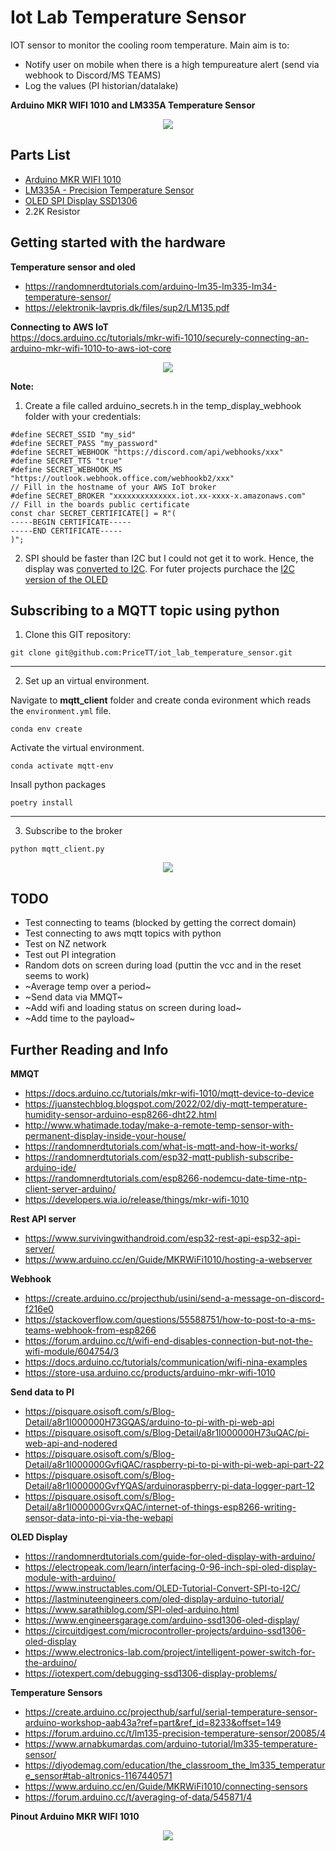 # Iot Lab Temperature Sensor

IOT sensor to monitor the cooling room temperature. Main aim is to:  
* Notify user on mobile when there is a high tempureature alert (send via webhook to Discord/MS TEAMS)
* Log the values (PI historian/datalake)

**Arduino MKR WIFI 1010 and LM335A Temperature Sensor**  
<p align="center">
  <img src="imgs/img.JPEG" >
</p>



## Parts List  

- [Arduino MKR WIFI 1010](https://www.computersalg.dk/i/4892362/arduino-mkr-wifi-1010-arm-cortex-m0-48-mhz-0-256-mb-32-kb-arduino-25-x-61-5-mm)  
- [LM335A - Precision Temperature Sensor](https://elektronik-lavpris.dk/p100429/lm335az-temp-sensor-40-100c-to92-05)  
- [OLED SPI Display SSD1306](https://elektronik-lavpris.dk/p143602/modu0052-ssd1306-128x64-pixel-uoled-display-module-blue/)
- 2.2K Resistor  

## Getting started with the hardware   

**Temperature sensor and oled**
- https://randomnerdtutorials.com/arduino-lm35-lm335-lm34-temperature-sensor/
- https://elektronik-lavpris.dk/files/sup2/LM135.pdf

**Connecting to AWS IoT**  
https://docs.arduino.cc/tutorials/mkr-wifi-1010/securely-connecting-an-arduino-mkr-wifi-1010-to-aws-iot-core 
<p align="center">
  <img src="imgs/awsmqtt.png" >
</p>

**Note:**   

1. Create a file called arduino_secrets.h in the temp_display_webhook folder with your credentials:  
```
#define SECRET_SSID "my_sid"  
#define SECRET_PASS "my_password"  
#define SECRET_WEBHOOK "https://discord.com/api/webhooks/xxx"  
#define SECRET_TTS "true"  
#define SECRET_WEBHOOK_MS "https://outlook.webhook.office.com/webhookb2/xxx"  
// Fill in the hostname of your AWS IoT broker
#define SECRET_BROKER "xxxxxxxxxxxxxx.iot.xx-xxxx-x.amazonaws.com"
// Fill in the boards public certificate
const char SECRET_CERTIFICATE[] = R"(
-----BEGIN CERTIFICATE-----
-----END CERTIFICATE-----
)";
```
2. SPI should be faster than I2C but I could not get it to work. Hence, the display was [converted to I2C](https://www.instructables.com/OLED-Tutorial-Convert-SPI-to-I2C/). For futer projects purchace the [I2C version of the OLED](https://elektronik-lavpris.dk/p148473/sbc-oled01-oled-display-for-arduino-raspberry-pi-or-other-single-board/)  

## Subscribing to a MQTT topic using python   
1. Clone this GIT repository:
```
git clone git@github.com:PriceTT/iot_lab_temperature_sensor.git
```
___

2. Set up an virtual environment.  

Navigate to **mqtt_client** folder and create conda evironment which reads the `environment.yml` file.
```
conda env create
```

Activate the virtual environment.
```
conda activate mqtt-env

```
Insall python packages
```
poetry install  
```
___
3. Subscribe to the broker  
```
python mqtt_client.py 

```
<p align="center">
  <img src="imgs/mqtt.png" >
</p>


## TODO  
- Test connecting to teams (blocked by getting the correct domain)
- Test connecting to aws mqtt topics with python
- Test on NZ network
- Test out PI integration
- Random dots on screen during load (puttin the vcc and in the reset seems to work)  
- ~Average temp over a period~
- ~Send data via MMQT~
- ~Add wifi and loading status on screen during load~
- ~Add time to the payload~



## Further Reading and Info
**MMQT**  
- https://docs.arduino.cc/tutorials/mkr-wifi-1010/mqtt-device-to-device
- https://juanstechblog.blogspot.com/2022/02/diy-mqtt-temperature-humidity-sensor-arduino-esp8266-dht22.html
- http://www.whatimade.today/make-a-remote-temp-sensor-with-permanent-display-inside-your-house/
- https://randomnerdtutorials.com/what-is-mqtt-and-how-it-works/
- https://randomnerdtutorials.com/esp32-mqtt-publish-subscribe-arduino-ide/
- https://randomnerdtutorials.com/esp8266-nodemcu-date-time-ntp-client-server-arduino/
- https://developers.wia.io/release/things/mkr-wifi-1010

**Rest API server**  
- https://www.survivingwithandroid.com/esp32-rest-api-esp32-api-server/
- https://www.arduino.cc/en/Guide/MKRWiFi1010/hosting-a-webserver

**Webhook**  
- https://create.arduino.cc/projecthub/usini/send-a-message-on-discord-f216e0
- https://stackoverflow.com/questions/55588751/how-to-post-to-a-ms-teams-webhook-from-esp8266
- https://forum.arduino.cc/t/wifi-end-disables-connection-but-not-the-wifi-module/604754/3
- https://docs.arduino.cc/tutorials/communication/wifi-nina-examples
- https://store-usa.arduino.cc/products/arduino-mkr-wifi-1010

**Send data to PI**  
- https://pisquare.osisoft.com/s/Blog-Detail/a8r1I000000H73GQAS/arduino-to-pi-with-pi-web-api
- https://pisquare.osisoft.com/s/Blog-Detail/a8r1I000000H73uQAC/pi-web-api-and-nodered
- https://pisquare.osisoft.com/s/Blog-Detail/a8r1I000000GvfiQAC/raspberry-pi-to-pi-with-pi-web-api-part-22
- https://pisquare.osisoft.com/s/Blog-Detail/a8r1I000000GvfYQAS/arduinoraspberry-pi-data-logger-part-12
- https://pisquare.osisoft.com/s/Blog-Detail/a8r1I000000GvrxQAC/internet-of-things-esp8266-writing-sensor-data-into-pi-via-the-webapi


**OLED Display**  
- https://randomnerdtutorials.com/guide-for-oled-display-with-arduino/ 
- https://electropeak.com/learn/interfacing-0-96-inch-spi-oled-display-module-with-arduino/
- https://www.instructables.com/OLED-Tutorial-Convert-SPI-to-I2C/
- https://lastminuteengineers.com/oled-display-arduino-tutorial/
- https://www.sarathiblog.com/SPI-oled-arduino.html
- https://www.engineersgarage.com/arduino-ssd1306-oled-display/
- https://circuitdigest.com/microcontroller-projects/arduino-ssd1306-oled-display
- https://www.electronics-lab.com/project/intelligent-power-switch-for-the-arduino/
- https://iotexpert.com/debugging-ssd1306-display-problems/

**Temperature Sensors**  
- https://create.arduino.cc/projecthub/sarful/serial-temperature-sensor-arduino-workshop-aab43a?ref=part&ref_id=8233&offset=149  
- https://forum.arduino.cc/t/lm135-precision-temperature-sensor/20085/4
- https://www.arnabkumardas.com/arduino-tutorial/lm335-temperature-sensor/
- https://diyodemag.com/education/the_classroom_the_lm335_temperature_sensor#tab-altronics-1167440571
- https://www.arduino.cc/en/Guide/MKRWiFi1010/connecting-sensors  
- https://forum.arduino.cc/t/averaging-of-data/545871/4

**Pinout Arduino MKR WIFI 1010**   
<p align="center">
  <img src="imgs/pin_out.png" >
</p>
